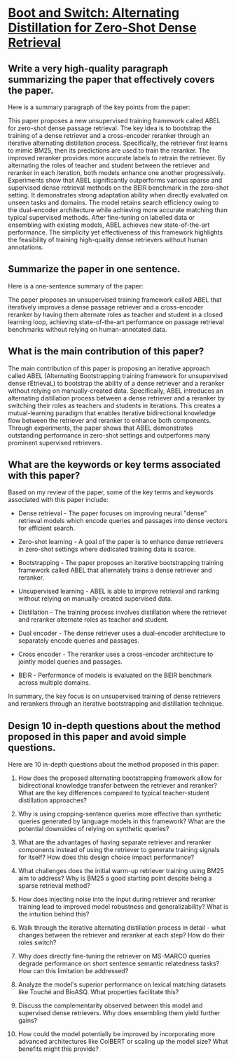 # [Boot and Switch: Alternating Distillation for Zero-Shot Dense Retrieval](https://arxiv.org/abs/2311.15564)

## Write a very high-quality paragraph summarizing the paper that effectively covers the paper.

 Here is a summary paragraph of the key points from the paper:

This paper proposes a new unsupervised training framework called ABEL for zero-shot dense passage retrieval. The key idea is to bootstrap the training of a dense retriever and a cross-encoder reranker through an iterative alternating distillation process. Specifically, the retriever first learns to mimic BM25, then its predictions are used to train the reranker. The improved reranker provides more accurate labels to retrain the retriever. By alternating the roles of teacher and student between the retriever and reranker in each iteration, both models enhance one another progressively. Experiments show that ABEL significantly outperforms various sparse and supervised dense retrieval methods on the BEIR benchmark in the zero-shot setting. It demonstrates strong adaptation ability when directly evaluated on unseen tasks and domains. The model retains search efficiency owing to the dual-encoder architecture while achieving more accurate matching than typical supervised methods. After fine-tuning on labelled data or ensembling with existing models, ABEL achieves new state-of-the-art performance. The simplicity yet effectiveness of this framework highlights the feasibility of training high-quality dense retrievers without human annotations.


## Summarize the paper in one sentence.

 Here is a one-sentence summary of the paper:

The paper proposes an unsupervised training framework called ABEL that iteratively improves a dense passage retriever and a cross-encoder reranker by having them alternate roles as teacher and student in a closed learning loop, achieving state-of-the-art performance on passage retrieval benchmarks without relying on human-annotated data.


## What is the main contribution of this paper?

 The main contribution of this paper is proposing an iterative approach called ABEL (Alternating Bootstrapping training framework for unsupervised dense rEtrievaL) to bootstrap the ability of a dense retriever and a reranker without relying on manually-created data. Specifically, ABEL introduces an alternating distillation process between a dense retriever and a reranker by switching their roles as teachers and students in iterations. This creates a mutual-learning paradigm that enables iterative bidirectional knowledge flow between the retriever and reranker to enhance both components. Through experiments, the paper shows that ABEL demonstrates outstanding performance in zero-shot settings and outperforms many prominent supervised retrievers.


## What are the keywords or key terms associated with this paper?

 Based on my review of the paper, some of the key terms and keywords associated with this paper include:

- Dense retrieval - The paper focuses on improving neural "dense" retrieval models which encode queries and passages into dense vectors for efficient search.

- Zero-shot learning - A goal of the paper is to enhance dense retrievers in zero-shot settings where dedicated training data is scarce.

- Bootstrapping - The paper proposes an iterative bootstrapping training framework called ABEL that alternately trains a dense retriever and reranker.

- Unsupervised learning - ABEL is able to improve retrieval and ranking without relying on manually-created supervised data.

- Distillation - The training process involves distillation where the retriever and reranker alternate roles as teacher and student. 

- Dual encoder - The dense retriever uses a dual-encoder architecture to separately encode queries and passages. 

- Cross encoder - The reranker uses a cross-encoder architecture to jointly model queries and passages.

- BEIR - Performance of models is evaluated on the BEIR benchmark across multiple domains.

In summary, the key focus is on unsupervised training of dense retrievers and rerankers through an iterative bootstrapping and distillation technique.


## Design 10 in-depth questions about the method proposed in this paper and avoid simple questions.

 Here are 10 in-depth questions about the method proposed in this paper:

1. How does the proposed alternating bootstrapping framework allow for bidirectional knowledge transfer between the retriever and reranker? What are the key differences compared to typical teacher-student distillation approaches?

2. Why is using cropping-sentence queries more effective than synthetic queries generated by language models in this framework? What are the potential downsides of relying on synthetic queries? 

3. What are the advantages of having separate retriever and reranker components instead of using the retriever to generate training signals for itself? How does this design choice impact performance?

4. What challenges does the initial warm-up retriever training using BM25 aim to address? Why is BM25 a good starting point despite being a sparse retrieval method?

5. How does injecting noise into the input during retriever and reranker training lead to improved model robustness and generalizability? What is the intuition behind this?  

6. Walk through the iterative alternating distillation process in detail - what changes between the retriever and reranker at each step? How do their roles switch?

7. Why does directly fine-tuning the retriever on MS-MARCO queries degrade performance on short sentence semantic relatedness tasks? How can this limitation be addressed?

8. Analyze the model's superior performance on lexical matching datasets like Touché and BioASQ. What properties facilitate this?

9. Discuss the complementarity observed between this model and supervised dense retrievers. Why does ensembling them yield further gains?

10. How could the model potentially be improved by incorporating more advanced architectures like ColBERT or scaling up the model size? What benefits might this provide?
